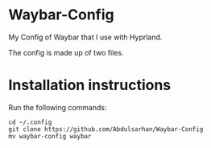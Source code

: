 # Waybar-Config
My Config of Waybar that I use with Hyprland.

The config is made up of two files. 

# Installation instructions
Run the following commands:
```
cd ~/.config
git clone https://github.com/Abdulsarhan/Waybar-Config
mv waybar-config waybar
```
